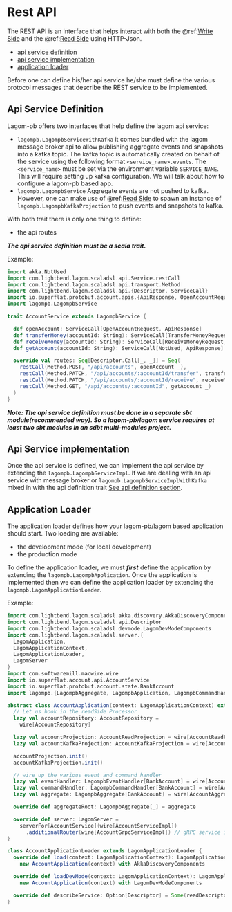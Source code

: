 # Rest API

The REST API is an interface that helps interact with both the  @ref:[Write Side](write-side.md) and the @ref:[Read Side](read-side.md) using HTTP-Json.

* [api service definition](#api-service-definition)
* [api service implementation](#api-service-implementation)
* [application loader](#application-loader)

Before one can define his/her api service he/she must define the various protocol messages that describe the REST
service to be implemented.

## Api Service Definition

Lagom-pb offers two interfaces that help define the lagom api service: 

* `lagompb.LagompbServiceWithKafka` it comes bundled with the lagom message broker api to allow publishing aggregate events and snapshots into a kafka topic. 
The kafka topic is automatically created on behalf of the service using the following format `<service_name>.events`. 
The `<service_name>` must be set via the environment variable `SERVICE_NAME`.
This will require setting up kafka configuration. We will talk about how to configure a lagom-pb based app.
* `lagompb.LagompbService` Aggregate events are not pushed to kafka. However, one can make use of @ref:[Read Side](read-side.md#akka-projection-based-read-side)
to spawn an instance of `lagompb.LagompbKafkaProjection` to push events and snapshots to kafka.

With both trait there is only one thing to define:

* the api routes

_**The api service definition must be a scala trait.**_

Example:

```scala
import akka.NotUsed
import com.lightbend.lagom.scaladsl.api.Service.restCall
import com.lightbend.lagom.scaladsl.api.transport.Method
import com.lightbend.lagom.scaladsl.api.{Descriptor, ServiceCall}
import io.superflat.protobuf.account.apis.{ApiResponse, OpenAccountRequest, ReceiveMoneyRequest, TransferMoneyRequest}
import lagompb.LagompbService

trait AccountService extends LagompbService {

  def openAccount: ServiceCall[OpenAccountRequest, ApiResponse]
  def transferMoney(accountId: String): ServiceCall[TransferMoneyRequest, ApiResponse]
  def receiveMoney(accountId: String): ServiceCall[ReceiveMoneyRequest, ApiResponse]
  def getAccount(accountId: String): ServiceCall[NotUsed, ApiResponse]

  override val routes: Seq[Descriptor.Call[_, _]] = Seq(
    restCall(Method.POST, "/api/accounts", openAccount _),
    restCall(Method.PATCH, "/api/accounts/:accountId/transfer", transferMoney _),
    restCall(Method.PATCH, "/api/accounts/:accountId/receive", receiveMoney _),
    restCall(Method.GET, "/api/accounts/:accountId", getAccount _)
  )
}
```

_**Note: The api service definition must be done in a separate sbt module(recommended way). So a lagom-pb/lagom service requires at least two sbt modules in an sdbt multi-modules project.**_

## Api Service implementation
Once the api service is defined, we can implement the api service by extending the `lagompb.LagompbServiceImpl`. 
If we are dealing with an api service with message broker or `lagompb.LagompbServiceImplWithKafka` mixed in with the api definition trait [See api definition section](#api-service-definition).

## Application Loader

The application loader defines how your lagom-pb/lagom based application should start. Two loading are available:

* the development mode (for local development)
* the production mode

To define the application loader, we must _**first**_ define the application by extending the `lagompb.LagompbApplication`. 
Once the application is implemented then we can define the application loader by extending the `lagompb.LagomApplicationLoader`.

Example:

```scala
import com.lightbend.lagom.scaladsl.akka.discovery.AkkaDiscoveryComponents
import com.lightbend.lagom.scaladsl.api.Descriptor
import com.lightbend.lagom.scaladsl.devmode.LagomDevModeComponents
import com.lightbend.lagom.scaladsl.server.{
  LagomApplication,
  LagomApplicationContext,
  LagomApplicationLoader,
  LagomServer
}
import com.softwaremill.macwire.wire
import io.superflat.account.api.AccountService
import io.superflat.protobuf.account.state.BankAccount
import lagompb.{LagompbAggregate, LagompbApplication, LagompbCommandHandler, LagompbEventHandler}

abstract class AccountApplication(context: LagomApplicationContext) extends LagompbApplication(context) {
  // Let us hook in the readSide Processor
  lazy val accountRepository: AccountRepository =
    wire[AccountRepository]

  lazy val accountProjection: AccountReadProjection = wire[AccountReadProjection]
  lazy val accountKafkaProjection: AccountKafkaProjection = wire[AccountKafkaProjection]

  accountProjection.init()
  accountKafkaProjection.init()

  // wire up the various event and command handler
  lazy val eventHandler: LagompbEventHandler[BankAccount] = wire[AccountEventHandler]
  lazy val commandHandler: LagompbCommandHandler[BankAccount] = wire[AccountCommandHandler]
  lazy val aggregate: LagompbAggregate[BankAccount] = wire[AccountAggregate]

  override def aggregateRoot: LagompbAggregate[_] = aggregate

  override def server: LagomServer =
    serverFor[AccountService](wire[AccountServiceImpl])
      .additionalRouter(wire[AccountGrpcServiceImpl]) // gRPC service integration
}

class AccountApplicationLoader extends LagomApplicationLoader {
  override def load(context: LagomApplicationContext): LagomApplication =
    new AccountApplication(context) with AkkaDiscoveryComponents

  override def loadDevMode(context: LagomApplicationContext): LagomApplication =
    new AccountApplication(context) with LagomDevModeComponents

  override def describeService: Option[Descriptor] = Some(readDescriptor[AccountService])
}

```
